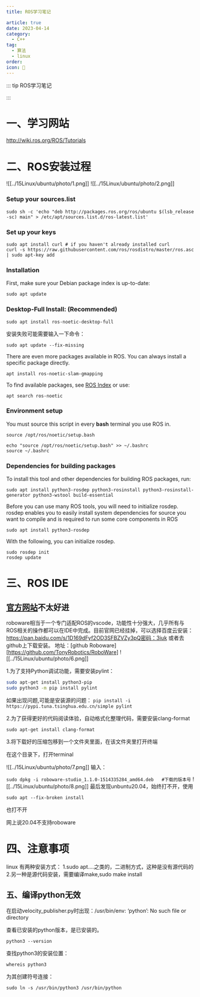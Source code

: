 ```yaml
---
title: ROS学习笔记

article: true
date: 2023-04-14
category:
  - C++
tag:
  - 算法
  - linux
order: 
icon: 🧑
---
```


::: tip
ROS学习笔记

:::

# 一、学习网站
http://wiki.ros.org/ROS/Tutorials

# 二、ROS安装过程

![[../15Linux/ubuntu/photo/1.png]]
![[../15Linux/ubuntu/photo/2.png]]
### Setup your sources.list

```
sudo sh -c 'echo "deb http://packages.ros.org/ros/ubuntu $(lsb_release -sc) main" > /etc/apt/sources.list.d/ros-latest.list'
```
    
### Set up your keys
```
sudo apt install curl # if you haven't already installed curl
curl -s https://raw.githubusercontent.com/ros/rosdistro/master/ros.asc | sudo apt-key add 
```
### Installation

First, make sure your Debian package index is up-to-date:

```sudo apt update```

### **Desktop-Full Install: (Recommended)**

```sudo apt install ros-noetic-desktop-full```

安装失败可能需要输入一下命令：
```
sudo apt update --fix-missing
```

There are even more packages available in ROS. You can always install a specific package directly.

```apt install ros-noetic-slam-gmapping```

To find available packages, see [ROS Index](https://index.ros.org/packages/page/1/time/#noetic) or use:

```apt search ros-noetic```

### Environment setup
You must source this script in every **bash** terminal you use ROS in.

```source /opt/ros/noetic/setup.bash```

```
echo "source /opt/ros/noetic/setup.bash" >> ~/.bashrc
source ~/.bashrc
```
### Dependencies for building packages
To install this tool and other dependencies for building ROS packages, run:

```
sudo apt install python3-rosdep python3-rosinstall python3-rosinstall-generator python3-wstool build-essential
```
Before you can use many ROS tools, you will need to initialize rosdep. rosdep enables you to easily install system dependencies for source you want to compile and is required to run some core components in ROS

```sudo apt install python3-rosdep```

With the following, you can initialize rosdep.

```
sudo rosdep init
rosdep update
```
# 三、ROS IDE
## [官方网站](http://www.roboware.me/#/home)不太好进
roboware相当于一个专门适配ROS的vscode，功能性十分强大，几乎所有与ROS相关的操作都可以在IDE中完成。目前官网已经挂掉，可以选择百度云安装：
https://pan.baidu.com/s/1D169dFyf2OD3SFBZVZy3pQ密码：3iuk
或者去github上下载安装。
地址：[github Roboware][https://github.com/TonyRobotics/RoboWare]
![[../15Linux/ubuntu/photo/6.png]]

1.为了支持Python调试功能，需要安装pylint：

```bash
sudo apt-get install python3-pip
sudo python3 -m pip install pylint
```

如果出现问题,可能是安装源的问题：
```pip install -i https://pypi.tuna.tsinghua.edu.cn/simple pylint```

2.为了获得更好的代码阅读体验，自动格式化整理代码，需要安装clang-format

```sudo apt-get install clang-format```

3.将下载好的压缩包移到一个文件夹里面，在该文件夹里打开终端


在这个目录下，打开terminal

![[../15Linux/ubuntu/photo/7.png]]
输入：

```sudo dpkg -i roboware-studio_1.1.0-1514335284_amd64.deb   #下载的版本号```
![[../15Linux/ubuntu/photo/8.png]]
最后发现unbuntu20.04，始终打不开，使用

```
sudo apt --fix-broken install
```
也打不开

网上说20.04不支持roboware
# 四、注意事项
linux 有两种安装方式：
1.sudo apt....之类的，二进制方式，这种是没有源代码的
2.另一种是源代码安装，需要编译make,sudo make install

## 五、编译python无效

在启动velocity_publisher.py时出现：/usr/bin/env: ‘python’: No such file or directory

查看已安装的python版本，是已安装的。

`python3 --version`

查找python3的安装位置：

`whereis python3`

为其创建符号连接：

``sudo ln -s /usr/bin/python3 /usr/bin/python``




